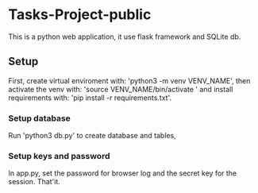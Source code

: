 # Tasks-Project-public
This is a python web application, it use flask framework and SQLite db.

## Setup
First, create virtual enviroment with: 'python3 -m venv VENV_NAME', 
then activate the venv with: 'source VENV_NAME/bin/activate '
and install requirements with: 'pip install -r requirements.txt'.

### Setup database
Run 'python3 db.py' to create database and tables,

### Setup keys and password
In app.py, set the password for browser log and the secret key for the session. 
That'it.

